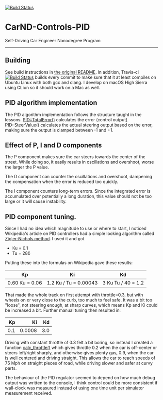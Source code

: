 [![Build Status](https://travis-ci.org/stela/CarND-PID-Control-Project.svg?branch=master)](https://travis-ci.org/stela/CarND-PID-Control-Project)

# CarND-Controls-PID
Self-Driving Car Engineer Nanodegree Program

---

## Building

See build instructions in [the original README](README-original.md#basic-build-instructions). In addition, Travis-ci [![Build Status](https://travis-ci.org/stela/CarND-PID-Control-Project.svg?branch=master)](https://travis-ci.org/stela/CarND-PID-Control-Project) builds every commit to make sure that it at least compiles on Ubuntu Linux with both gcc and clang. I develop on macOS High Sierra using CLion so it should work on a Mac as well.


## PID algorithm implementation

The PID algorithm implementation follows the structure taught in the lessons. [PID::TotalError()](src/PID.cpp#L22-L25) calculates the error (control output). [PID::SteerValue()](src/PID.cpp#L27-L37) calculates the actual steering output based on the error, making sure the output is clamped between -1 and +1.

## Effect of P, I and D components
The P component makes sure the car steers towards the center of the street. While doing so, it easily results in oscillations and overshoot, worse the larger the P value.

The D component can counter the oscillations and overshoot, dampening the compensation when the error is reduced too quickly.

The I component counters long-term errors. Since the integrated error is accumulated over potentially a long duration, this value should not be too large or it will cause instability.


## PID component tuning.

Since I had no idea which magnitude to use or where to start, I noticed Wikipedia's article on PID controllers had a simple looking algorithm called [Zigler-Nichols method](https://en.wikipedia.org/wiki/PID_controller#Ziegler%E2%80%93Nichols_method). I used it and got
* Ku = 0.1
* Tu = 280

Putting these into the formulas on Wikipedia gave these results:

| Kp  | Ki  | Kd  |
| --- | --- | --- |
| 0.60 Ku = 0.06 | 1.2 Ku / Tu = 0.00043 | 3 Ku Tu / 40 = 1.2 |

That made the whole track on first attempt with throttle=0.3, but with wheels on or very close to the curb, too much to feel safe. It was a bit too "loose", not steering enough, at sharp curves, which means Kp and Ki could be increased a bit. Further manual tuning then resulted in:

| Kp  | Ki   | Kd   |
| ---:| ---: | ---: |
| 0.1 | 0.0008 | 3.0 |

Driving with constant throttle of 0.3 felt a bit boring, so instead I created a function [calc_throttle()](src/main.cpp#L60-L67) which gives throttle 0.2 when the car is off-center or steers left/right sharply, and otherwise gives plenty gas, 0.9, when the car is well centered and driving straight. This allows the car to reach speeds of 75 Mph on straight pieces of road, while driving slower and safer at curvy parts.

The behaviour of the PID regulator seemed to depend on how much debug output was written to the console, I think control could be more consistent if wall-clock was measured instead of using one time unit per simulator measurement received.